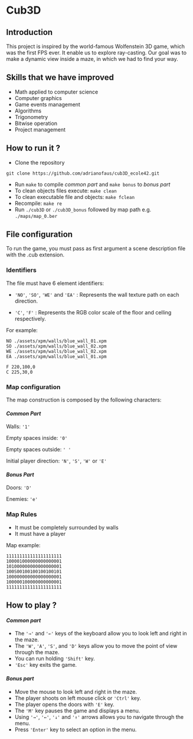 # __Cub3D__

## __Introduction__

This project is inspired by the world-famous Wolfenstein 3D game, which
was the first FPS ever. It enable us to explore ray-casting. Our goal was to
make a dynamic view inside a maze, in which we had to find your way.

## __Skills that we have improved__

- Math applied to computer science
- Computer graphics
- Game events management
- Algorithms
- Trigonometry
- Bitwise operation
- Project management

## __How to run it ?__

- Clone the repository
````
git clone https://github.com/adrianofaus/cub3D_ecole42.git
````
- Run `make` to compile _common part_ and `make bonus` to _bonus part_
- To clean objects files execute: `make clean`
- To clean executable file and objects: `make fclean`
- Recompile: `make re`
- Run `./cub3D` or `./cub3D_bonus` followed by map path e.g. `./maps/map_0.ber`

## __File configuration__

To run the game, you must pass as first argument a scene description file with the .cub
extension.

### __Identifiers__

The file must have 6 element identifiers:

- `'NO'`, `'SO'`, `'WE'` and `'EA'` : Represents the wall texture path on each direction.

- `'C'`, `'F'` : Represents the RGB color scale of the floor and celling respectively.

For example:

````
NO ./assets/xpm/walls/blue_wall_01.xpm
SO ./assets/xpm/walls/blue_wall_02.xpm
WE ./assets/xpm/walls/blue_wall_02.xpm
EA ./assets/xpm/walls/blue_wall_01.xpm

F 220,100,0
C 225,30,0
````

### __Map configuration__

The map construction is composed by the following characters:

#### _Common Part_

Walls: `'1'`

Empty spaces inside: `'0'`

Empty spaces outside: `' '`

Initial player direction: `'N'`, `'S'`, `'W'` or `'E'`

#### _Bonus Part_

Doors: `'D'`

Enemies: `'e'`

### __Map Rules__

- It must be completely surrounded by walls
- It must have a player

Map example:

````
111111111111111111111
100001000000000000001
101000000000000000001
100S00100100100100101
100000000000000000001
100000100000000000001
111111111111111111111
````

## __How to play__ ?

#### _Common part_

- The `'→'` and `'←'`  keys of the keyboard allow you to look left and
right in the maze.
- The `'W'`, `'A'`, `'S'`, and `'D'` keys allow you to move the point of view through
the maze.
- You can run holding `'Shift'` key.
- `'Esc'` key exits the game.

#### _Bonus part_

- Move the mouse to look left and right in the maze.
- The player shoots on left mouse click or `'Ctrl'` key. 
- The player opens the doors with `'E'` key.
- The `'M'` key pauses the game and displays a menu.
- Using `'→'`, `'←'`, `'↓'` and `'↑'` arrows allows you to navigate through the menu.
- Press `'Enter'` key to select an option in the menu.
